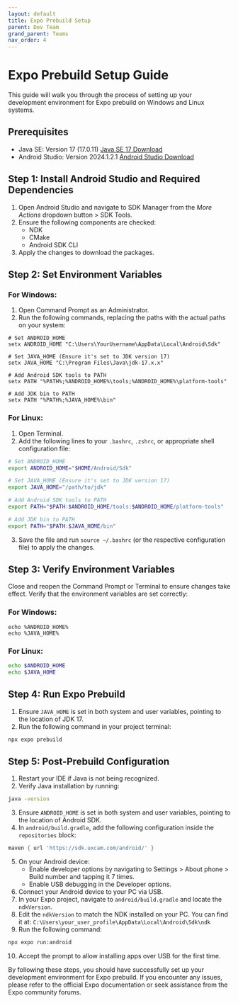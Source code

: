 ```yaml
---
layout: default
title: Expo Prebuild Setup
parent: Dev Team
grand_parent: Teams
nav_order: 4
---
```


# Expo Prebuild Setup Guide

This guide will walk you through the process of setting up your development environment for Expo prebuild on Windows and Linux systems.

## Prerequisites

- Java SE: Version 17 (17.0.11) [Java SE 17 Download](https://www.oracle.com/java/technologies/javase/jdk17-archive-downloads.html)
- Android Studio: Version 2024.1.2.1 [Android Studio Download](https://developer.android.com/studio)

## Step 1: Install Android Studio and Required Dependencies

1. Open Android Studio and navigate to SDK Manager from the *More Actions* dropdown button > SDK Tools.
2. Ensure the following components are checked:
   - NDK
   - CMake
   - Android SDK CLI
3. Apply the changes to download the packages.

## Step 2: Set Environment Variables

### For Windows:

1. Open Command Prompt as an Administrator.
2. Run the following commands, replacing the paths with the actual paths on your system:

```batch
# Set ANDROID_HOME
setx ANDROID_HOME "C:\Users\YourUsername\AppData\Local\Android\Sdk"

# Set JAVA_HOME (Ensure it's set to JDK version 17)
setx JAVA_HOME "C:\Program Files\Java\jdk-17.x.x"

# Add Android SDK tools to PATH
setx PATH "%PATH%;%ANDROID_HOME%\tools;%ANDROID_HOME%\platform-tools"

# Add JDK bin to PATH
setx PATH "%PATH%;%JAVA_HOME%\bin"
```

### For Linux:

1. Open Terminal.
2. Add the following lines to your `.bashrc`, `.zshrc`, or appropriate shell configuration file:

```bash
# Set ANDROID_HOME
export ANDROID_HOME="$HOME/Android/Sdk"

# Set JAVA_HOME (Ensure it's set to JDK version 17)
export JAVA_HOME="/path/to/jdk"

# Add Android SDK tools to PATH
export PATH="$PATH:$ANDROID_HOME/tools:$ANDROID_HOME/platform-tools"

# Add JDK bin to PATH
export PATH="$PATH:$JAVA_HOME/bin"
```

3. Save the file and run `source ~/.bashrc` (or the respective configuration file) to apply the changes.

## Step 3: Verify Environment Variables

Close and reopen the Command Prompt or Terminal to ensure changes take effect. Verify that the environment variables are set correctly:

### For Windows:

```batch
echo %ANDROID_HOME%
echo %JAVA_HOME%
```

### For Linux:

```bash
echo $ANDROID_HOME
echo $JAVA_HOME
```

## Step 4: Run Expo Prebuild

1. Ensure `JAVA_HOME` is set in both system and user variables, pointing to the location of JDK 17.
2. Run the following command in your project terminal:

```bash
npx expo prebuild
```

## Step 5: Post-Prebuild Configuration

1. Restart your IDE if Java is not being recognized.
2. Verify Java installation by running:

```bash
java -version
```

3. Ensure `ANDROID_HOME` is set in both system and user variables, pointing to the location of Android SDK.
4. In `android/build.gradle`, add the following configuration inside the `repositories` block:

```gradle
maven { url 'https://sdk.uxcam.com/android/' }
```

5. On your Android device:
   - Enable developer options by navigating to Settings > About phone > Build number and tapping it 7 times.
   - Enable USB debugging in the Developer options.
6. Connect your Android device to your PC via USB.
7. In your Expo project, navigate to `android/build.gradle` and locate the `ndkVersion`.
8. Edit the `ndkVersion` to match the NDK installed on your PC. You can find it at:
   `C:\Users\your_user_profile\AppData\Local\Android\Sdk\ndk`
9. Run the following command:

```bash
npx expo run:android
```

10. Accept the prompt to allow installing apps over USB for the first time.

By following these steps, you should have successfully set up your development environment for Expo prebuild. If you encounter any issues, please refer to the official Expo documentation or seek assistance from the Expo community forums.
